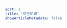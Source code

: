 ```yaml
---
sort: 1
title: "综合知识"
showArticleMetadata: false
---
```


<ClientOnly><Redirect route="/knowledge1"/></ClientOnly>